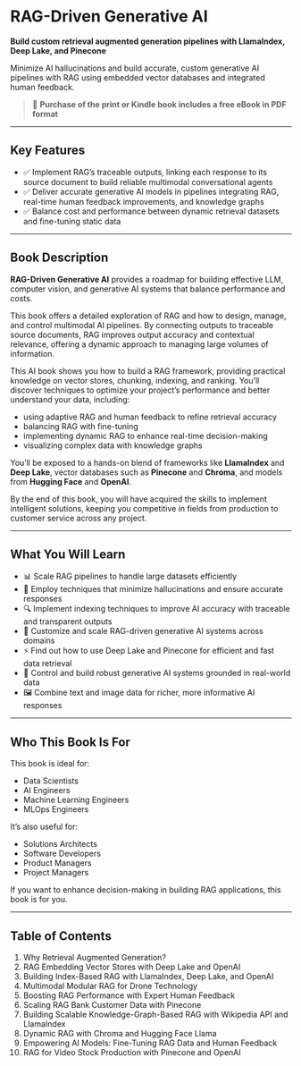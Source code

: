 # RAG-Driven Generative AI  
**Build custom retrieval augmented generation pipelines with LlamaIndex, Deep Lake, and Pinecone**

Minimize AI hallucinations and build accurate, custom generative AI pipelines with RAG using embedded vector databases and integrated human feedback.

> 📘 **Purchase of the print or Kindle book includes a free eBook in PDF format**

---

## Key Features

- ✅ Implement RAG’s traceable outputs, linking each response to its source document to build reliable multimodal conversational agents  
- ✅ Deliver accurate generative AI models in pipelines integrating RAG, real-time human feedback improvements, and knowledge graphs  
- ✅ Balance cost and performance between dynamic retrieval datasets and fine-tuning static data  

---

## Book Description

**RAG-Driven Generative AI** provides a roadmap for building effective LLM, computer vision, and generative AI systems that balance performance and costs.

This book offers a detailed exploration of RAG and how to design, manage, and control multimodal AI pipelines. By connecting outputs to traceable source documents, RAG improves output accuracy and contextual relevance, offering a dynamic approach to managing large volumes of information.

This AI book shows you how to build a RAG framework, providing practical knowledge on vector stores, chunking, indexing, and ranking. You’ll discover techniques to optimize your project’s performance and better understand your data, including:

- using adaptive RAG and human feedback to refine retrieval accuracy  
- balancing RAG with fine-tuning  
- implementing dynamic RAG to enhance real-time decision-making  
- visualizing complex data with knowledge graphs  

You’ll be exposed to a hands-on blend of frameworks like **LlamaIndex** and **Deep Lake**, vector databases such as **Pinecone** and **Chroma**, and models from **Hugging Face** and **OpenAI**.

By the end of this book, you will have acquired the skills to implement intelligent solutions, keeping you competitive in fields from production to customer service across any project.

---

## What You Will Learn

- 📊 Scale RAG pipelines to handle large datasets efficiently  
- 🧠 Employ techniques that minimize hallucinations and ensure accurate responses  
- 🔍 Implement indexing techniques to improve AI accuracy with traceable and transparent outputs  
- 🚀 Customize and scale RAG-driven generative AI systems across domains  
- ⚡ Find out how to use Deep Lake and Pinecone for efficient and fast data retrieval  
- 🧱 Control and build robust generative AI systems grounded in real-world data  
- 🖼️ Combine text and image data for richer, more informative AI responses  

---

## Who This Book Is For

This book is ideal for:

- Data Scientists  
- AI Engineers  
- Machine Learning Engineers  
- MLOps Engineers  

It’s also useful for:

- Solutions Architects  
- Software Developers  
- Product Managers  
- Project Managers  

If you want to enhance decision-making in building RAG applications, this book is for you.

---

## Table of Contents

1. Why Retrieval Augmented Generation?  
2. RAG Embedding Vector Stores with Deep Lake and OpenAI  
3. Building Index-Based RAG with LlamaIndex, Deep Lake, and OpenAI  
4. Multimodal Modular RAG for Drone Technology  
5. Boosting RAG Performance with Expert Human Feedback  
6. Scaling RAG Bank Customer Data with Pinecone  
7. Building Scalable Knowledge-Graph-Based RAG with Wikipedia API and LlamaIndex  
8. Dynamic RAG with Chroma and Hugging Face Llama  
9. Empowering AI Models: Fine-Tuning RAG Data and Human Feedback  
10. RAG for Video Stock Production with Pinecone and OpenAI  
